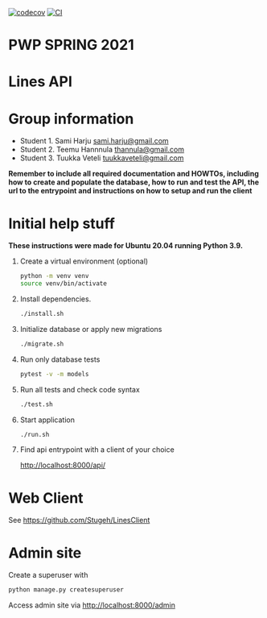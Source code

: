 [![codecov](https://codecov.io/gh/samharju/PWP/branch/master/graph/badge.svg?token=6RCP3VWOJJ)](https://codecov.io/gh/samharju/PWP)
[![CI](https://github.com/samharju/PWP/actions/workflows/main.yml/badge.svg)](https://github.com/samharju/PWP/actions/workflows/main.yml)
# PWP SPRING 2021
# Lines API
# Group information
* Student 1. Sami Harju sami.harju@gmail.com
* Student 2. Teemu Hannnula thannula@gmail.com
* Student 3. Tuukka Veteli tuukkaveteli@gmail.com

__Remember to include all required documentation and HOWTOs, including how to create and populate the database, how to run and test the API, the url to the entrypoint and instructions on how to setup and run the client__

# Initial help stuff

__These instructions were made for Ubuntu 20.04 running Python 3.9.__   
1. Create a virtual environment (optional)
    ```bash
    python -m venv venv
    source venv/bin/activate
    ```
   
2. Install dependencies.
    ```bash
    ./install.sh
    ```
3. Initialize database or apply new migrations
    ```bash
    ./migrate.sh
    ```
4. Run only database tests
    ```bash
    pytest -v -m models
    ```
5. Run all tests and check code syntax
    ```bash
    ./test.sh
    ```
6. Start application
    ```bash
    ./run.sh
    ```
7. Find api entrypoint with a client of your choice
    
    [http://localhost:8000/api/](http://localhost:8000/api/)
    
# Web Client

See https://github.com/Stugeh/LinesClient


# Admin site

Create a superuser with
```bash
python manage.py createsuperuser
```

Access admin site via [http://localhost:8000/admin](http://localhost:8000/admin)
